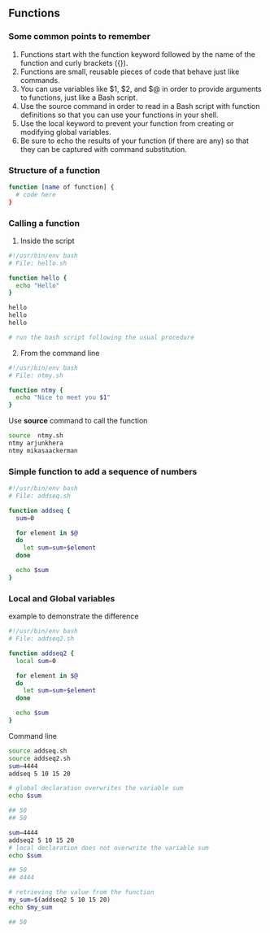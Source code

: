## Functions

### Some common points to remember

1. Functions start with the function keyword followed by the name of the function and curly brackets ({}).
2. Functions are small, reusable pieces of code that behave just like commands.
3. You can use variables like $1, $2, and $@ in order to provide arguments to functions, just like a Bash script.
4. Use the source command in order to read in a Bash script with function definitions so that you can use your functions in your shell.
5. Use the local keyword to prevent your function from creating or modifying global variables.
6. Be sure to echo the results of your function (if there are any) so that they can be captured with command substitution.

### Structure of a function

```bash
function [name of function] {
  # code here
}
```

### Calling a function

1. Inside the script

```bash
#!/usr/bin/env bash
# File: hello.sh

function hello {
  echo "Hello"
}

hello
hello
hello

# run the bash script following the usual procedure
```

2. From the command line

```bash
#!/usr/bin/env bash
# File: ntmy.sh

function ntmy {
  echo "Nice to meet you $1"
}
```

Use **source** command to call the function
```bash
source  ntmy.sh
ntmy arjunkhera
ntmy mikasaackerman
```

### Simple function to add a sequence of numbers

```bash
#!/usr/bin/env bash
# File: addseq.sh

function addseq {
  sum=0

  for element in $@
  do
    let sum=sum+$element
  done

  echo $sum
}

```

### Local and Global variables

example to demonstrate the difference

```bash
#!/usr/bin/env bash
# File: addseq2.sh

function addseq2 {
  local sum=0

  for element in $@
  do
    let sum=sum+$element
  done

  echo $sum
}
```

Command line
```bash
source addseq.sh
source addseq2.sh
sum=4444
addseq 5 10 15 20

# global declaration overwrites the variable sum
echo $sum

## 50
## 50

sum=4444
addseq2 5 10 15 20
# local declaration does not overwrite the variable sum
echo $sum

## 50
## 4444

# retrieving the value from the function
my_sum=$(addseq2 5 10 15 20)
echo $my_sum

## 50
```
